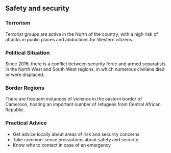## Safety and security

### **Terrorism**

Terrorist groups are active in the North of the country, with a high risk of attacks in public places and abductions for Western citizens.

### **Political Situation**

Since 2016, there is a conflict between security force and armed separatists in the North West and South West regions, in which numerous civilians died or were displaced.

### **Border Regions**

There are frequent instances of violence in the eastern border of Cameroon, hosting an important number of refugees from Central African Republic.

### **Practical Advice**

* Get advice locally about areas of risk and security concerns
* Take common-sense precautions about safety and security
* Know who to contact in case of an emergency